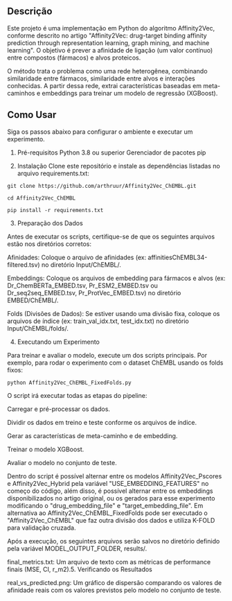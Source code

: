 ## Descrição

Este projeto é uma implementação em Python do algoritmo Affinity2Vec, conforme descrito no artigo "Affinity2Vec: drug-target binding affinity prediction through representation learning, graph mining, and machine learning". O objetivo é prever a afinidade de ligação (um valor contínuo) entre compostos (fármacos) e alvos proteicos.

O método trata o problema como uma rede heterogênea, combinando similaridade entre fármacos, similaridade entre alvos e interações conhecidas. A partir dessa rede, extrai características baseadas em meta-caminhos e embeddings para treinar um modelo de regressão (XGBoost).

## Como Usar

Siga os passos abaixo para configurar o ambiente e executar um experimento.
1. Pré-requisitos
    Python 3.8 ou superior
    Gerenciador de pacotes pip

2. Instalação
Clone este repositório e instale as dependências listadas no arquivo requirements.txt:

`git clone https://github.com/arthruur/Affinity2Vec_ChEMBL.git`

`cd Affinity2Vec_ChEMBL`

`pip install -r requirements.txt`

3. Preparação dos Dados

Antes de executar os scripts, certifique-se de que os seguintes arquivos estão nos diretórios corretos:

Afinidades: Coloque o arquivo de afinidades (ex: affinitiesChEMBL34-filtered.tsv) no diretório Input/ChEMBL/.

Embeddings: Coloque os arquivos de embedding para fármacos e alvos (ex: Dr_ChemBERTa_EMBED.tsv, Pr_ESM2_EMBED.tsv ou Dr_seq2seq_EMBED.tsv, Pr_ProtVec_EMBED.tsv) no diretório EMBED/ChEMBL/.

Folds (Divisões de Dados): Se estiver usando uma divisão fixa, coloque os arquivos de índice (ex: train_val_idx.txt, test_idx.txt) no diretório Input/ChEMBL/folds/.

4. Executando um Experimento

Para treinar e avaliar o modelo, execute um dos scripts principais. Por exemplo, para rodar o experimento com o dataset ChEMBL usando os folds fixos:

`python Affinity2Vec_ChEMBL_FixedFolds.py`

O script irá executar todas as etapas do pipeline:

Carregar e pré-processar os dados.

Dividir os dados em treino e teste conforme os arquivos de índice.

Gerar as características de meta-caminho e de embedding.

Treinar o modelo XGBoost.

Avaliar o modelo no conjunto de teste.

Dentro do script é possível alternar entre os modelos Affinity2Vec_Pscores e Affinity2Vec_Hybrid pela variável "USE_EMBEDDING_FEATURES" no começo do código, além disso, é possível alternar entre os embeddings disponibilizados no artigo original, ou os gerados para esse experimento modificando o "drug_embedding_file" e "target_embedding_file". Em alternativa ao Affinity2Vec_ChEMBL_FixedFolds pode ser executado o "Affinity2Vec_ChEMBL" que faz outra divisão dos dados e utiliza K-FOLD para validação cruzada. 


Após a execução, os seguintes arquivos serão salvos no diretório definido pela variável MODEL_OUTPUT_FOLDER, results/.

  final_metrics.txt: Um arquivo de texto com as métricas de performance finais (MSE, CI, r_m2).5. Verificando os Resultados

  real_vs_predicted.png: Um gráfico de dispersão comparando os valores de afinidade reais com os valores previstos pelo modelo no conjunto de teste.